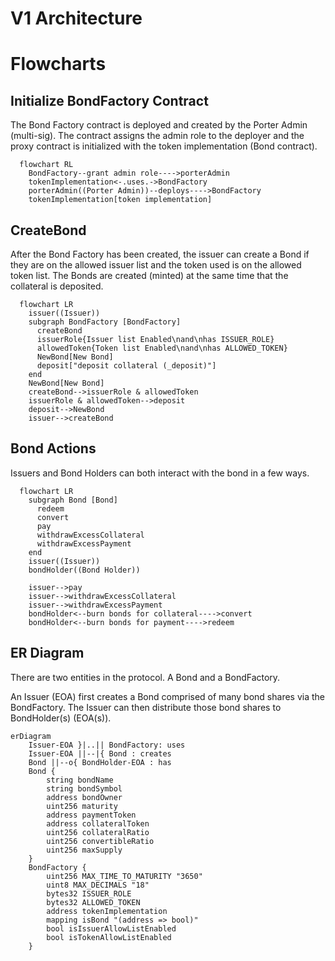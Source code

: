 # V1 Architecture


# Flowcharts

## Initialize BondFactory Contract
The Bond Factory contract is deployed and created by the Porter Admin (multi-sig). The contract assigns the admin role to the deployer and the proxy contract is initialized with the token implementation (Bond contract).
```mermaid
  flowchart RL
    BondFactory--grant admin role---->porterAdmin
    tokenImplementation<-.uses.->BondFactory
    porterAdmin((Porter Admin))--deploys---->BondFactory
    tokenImplementation[token implementation]
```
## CreateBond
After the Bond Factory has been created, the issuer can create a Bond if they are on the allowed issuer list and the token used is on the allowed token list. The Bonds are created (minted) at the same time that the collateral is deposited.
```mermaid
  flowchart LR
    issuer((Issuer))
    subgraph BondFactory [BondFactory]
      createBond
      issuerRole{Issuer list Enabled\nand\nhas ISSUER_ROLE}
      allowedToken{Token list Enabled\nand\nhas ALLOWED_TOKEN}
      NewBond[New Bond]
      deposit["deposit collateral (_deposit)"]
    end
    NewBond[New Bond]
    createBond-->issuerRole & allowedToken
    issuerRole & allowedToken-->deposit
    deposit-->NewBond
    issuer-->createBond
```
## Bond Actions
Issuers and Bond Holders can both interact with the bond in a few ways.

```mermaid
  flowchart LR
    subgraph Bond [Bond]
      redeem
      convert
      pay
      withdrawExcessCollateral
      withdrawExcessPayment
    end
    issuer((Issuer))
    bondHolder((Bond Holder))

    issuer-->pay
    issuer-->withdrawExcessCollateral
    issuer-->withdrawExcessPayment
    bondHolder<--burn bonds for collateral---->convert
    bondHolder<--burn bonds for payment---->redeem
```

## ER Diagram
There are two entities in the protocol. A Bond and a BondFactory.  

An Issuer (EOA) first creates a Bond comprised of many bond shares via the BondFactory. The Issuer can then distribute those bond shares to BondHolder(s) (EOA(s)).  

```mermaid
erDiagram
    Issuer-EOA }|..|| BondFactory: uses
    Issuer-EOA ||--|{ Bond : creates
    Bond ||--o{ BondHolder-EOA : has
    Bond {
        string bondName
        string bondSymbol
        address bondOwner
        uint256 maturity
        address paymentToken
        address collateralToken
        uint256 collateralRatio
        uint256 convertibleRatio
        uint256 maxSupply
    }
    BondFactory {
        uint256 MAX_TIME_TO_MATURITY "3650"
        uint8 MAX_DECIMALS "18"
        bytes32 ISSUER_ROLE
        bytes32 ALLOWED_TOKEN
        address tokenImplementation
        mapping isBond "(address => bool)"
        bool isIssuerAllowListEnabled
        bool isTokenAllowListEnabled
    }
```
